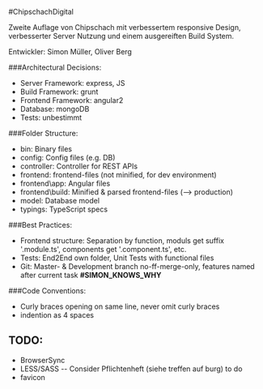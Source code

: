 #ChipschachDigital

Zweite Auflage von Chipschach mit verbessertem responsive Design, verbesserter Server Nutzung und einem ausgereiften Build System.

Entwickler: Simon Müller, Oliver Berg

###Architectural Decisions:
- Server Framework: express, JS
- Build Framework: grunt
- Frontend Framework: angular2 
- Database: mongoDB
- Tests: unbestimmt

###Folder Structure:
- bin: Binary files
- config: Config files (e.g. DB)
- controller: Controller for REST APIs
- frontend: frontend-files (not minified, for dev environment)
- frontend\app: Angular files
- frontend\build: Minified & parsed frontend-files (--> production)
- model: Database model
- typings: TypeScript specs

###Best Practices:
- Frontend structure: Separation by function, moduls get suffix '.module.ts', components get '.component.ts', etc.
- Tests: End2End own folder, Unit Tests with functional files
- Git: Master- & Development branch no-ff-merge-only, features named after current task **#SIMON_KNOWS_WHY**

###Code Conventions:
- Curly braces opening on same line, never omit curly braces
- indention as 4 spaces

## TODO:
- BrowserSync
- LESS/SASS
-- Consider Pflichtenheft (siehe treffen auf burg) to do
- favicon